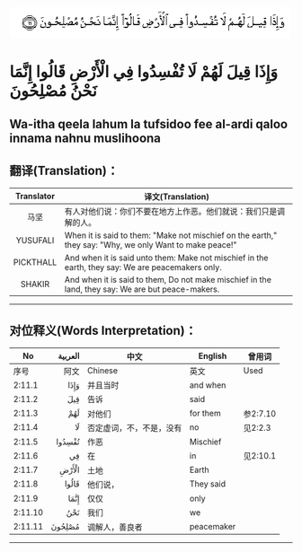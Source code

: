 ![002:011](images/002_011.gif)

#  وَإِذَا قِيلَ لَهُمْ لَا تُفْسِدُوا فِي الْأَرْضِ قَالُوا إِنَّمَا نَحْنُ مُصْلِحُونَ 

## Wa-itha qeela lahum la tufsidoo fee al-ardi qaloo innama nahnu muslihoona

## 翻译(Translation)：

| Translator | 译文(Translation)                                            |
| :--------: | ------------------------------------------------------------ |
|    马坚    | 有人对他们说：你们不要在地方上作恶。他们就说：我们只是调解的人。 |
|  YUSUFALI  | When it is said to them: "Make not mischief on the earth," they say: "Why, we only Want to make peace!" |
| PICKTHALL  | And when it is said unto them: Make not mischief in the earth, they say: We are peacemakers only. |
|   SHAKIR   | And when it is said to them, Do not make mischief in the land, they say: We are but peace-makers. |

---

## 对位释义(Words Interpretation)：

| No      | العربية | 中文                     | English    | 曾用词   |
| ------- | ------: | ------------------------ | ---------- | -------- |
| 序号    |    阿文 | Chinese                  | 英文       | Used     |
| 2:11.1  |    وَإِذَا | 并且当时                 | and when   |          |
| 2:11.2  |     قِيلَ | 告诉                     | said       |          |
| 2:11.3  |     لَهُمْ | 对他们                   | for them   | 参2:7.10 |
| 2:11.4  |      لَا | 否定虚词，不，不是，没有 | no         | 见2:2.3  |
| 2:11.5  |  تُفْسِدُوا | 作恶                     | Mischief   |          |
| 2:11.6  |      فِي | 在                       | in         | 见2:10.1 |
| 2:11.7  |   الْأَرْضِ | 土地                     | Earth      |          |
| 2:11.8  |   قَالُوا | 他们说，                 | They said  |          |
| 2:11.9  |    إِنَّمَا | 仅仅                     | only       |          |
| 2:11.10 |     نَحْنُ | 我们                     | we         |          |
| 2:11.11 |  مُصْلِحُونَ | 调解人，善良者           | peacemaker |          |

---
